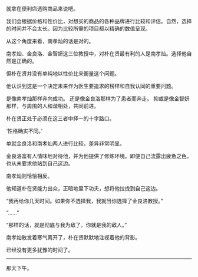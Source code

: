 就拿在便利店选购商品来说吧。

我们会根据价格和性价比，对想买的商品的各种品牌进行比较和评估。自然，选择的时间并不会太长。因为比较所需的项目都以精确的数值呈现。

从这个角度来看，南孝灿的话是对的。

南孝灿、金良洛、金智妍这三位教授中，对朴在贤最有利的人是南孝灿。选择他自然是正确的。

但朴在贤并没有单纯地以性价比来衡量这个问题。

他认识到这是一个决定未来作为医生要追求的榜样和自我认同的重要问题。

是像南孝灿那样奔向成功。
还是像金良洛那样为了患者而奔走。
抑或是像金智妍那样，与周围的人和谐相处，共同前进。

朴在贤正处于必须在这三者中择一的十字路口。

‘性格确实不同。’

单就金良洛和南孝灿两人进行比较，差异非常明显。

金良洛富有人情味地对待他，并为他提供了修炼环境。即便自己流露出疲惫之色，也从未要求他站到自己这边。

南孝灿则恰恰相反。

他知道朴在贤能力出众，正暗地里下功夫，想将他拉拢到自己这边。

“我再给你几天时间。如果你不选择我，我就当你选择了金良洛教授。”

“……”

“那样的话，就是彻底与我为敌了。你就是我的敌人。”

南孝灿散发着寒气离开了，朴在贤默默地注视着他的背影。

已经没有更多犹豫的时间了。

* * *

那天下午。